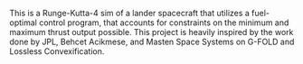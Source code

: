 This is a Runge-Kutta-4 sim of a lander spacecraft that utilizes a fuel-optimal control program, that accounts for constraints on the minimum and maximum thrust output possible. This project is heavily inspired by the work done by JPL, Behcet Acikmese, and Masten Space Systems on G-FOLD and Lossless Convexification.
